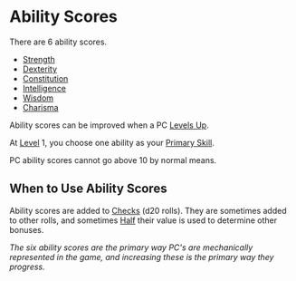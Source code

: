 # Ability Scores

There are 6 ability scores.

- [Strength](Strength.md)
- [Dexterity](Dexterity.md)
- [Constitution](Constitution.md)
- [Intelligence](Intelligence.md)
- [Wisdom](Wisdom.md)
- [Charisma](Charisma.md)

Ability scores can be improved when a PC [Levels Up](../Progression/Level.md#Level%20Up).

At [Level](../Progression/Level.md) 1, you choose one ability as your [Primary Skill](../Backgrounds/Primary%20Skill.md).

PC ability scores cannot go above 10 by normal means.

## When to Use Ability Scores

Ability scores are added to [Checks](../../Game%20Procedures/Core%20Procedures/Check.md) (d20 rolls). They are sometimes added to other rolls, and sometimes [Half](../../Game%20Procedures/Core%20Procedures/Half.md) their value is used to determine other bonuses.

*The six ability scores are the primary way PC's are mechanically represented in the game, and increasing these is the primary way they progress.*
